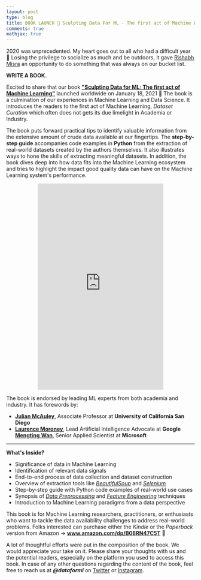 ```yaml
---
layout: post
type: blog
title: BOOK LAUNCH 🎉 Sculpting Data For ML - The first act of Machine Learning
comments: true
mathjax: true
---
```

<!-- <div style="text-align:justify"> -->
2020 was unprecedented. My heart goes out to all who had a difficult year 🤍 Losing the privilege to socialize as much and be outdoors, it gave <a href="https://rishabhmisra.github.io/" target="_blank">Rishabh Misra</a> an opportunity to do something that was always on our bucket list. 

<strong>WRITE A BOOK.</strong>

Excited to share that our book&nbsp;<strong><a href="https://www.amazon.com/dp/B08RN47C5T" target="_blank">"Sculpting Data for ML: The first act of Machine Learning"</a></strong>&nbsp;launched worldwide on January 18, 2021 🚀 The book is a culmination of our experiences in Machine Learning and Data Science. It introduces the readers to the first act of Machine Learning,&nbsp;<em>Dataset Curation</em>&nbsp;which often does not gets its due limelight in Academia or Industry.

The book puts forward practical tips to identify valuable information from the extensive amount of crude data available at our fingertips. The&nbsp;<strong>step-by-step guide</strong>&nbsp;accompanies code examples in&nbsp;<strong>Python</strong>&nbsp;from the extraction of real-world datasets created by the authors themselves. It also illustrates ways to hone the skills of extracting meaningful datasets. In addition, the book dives deep into how data fits into the Machine Learning ecosystem and tries to highlight the impact good quality data can have on the Machine Learning system's performance.

<center> <iframe type="text/html" width="336" height="550" frameborder="0" allowfullscreen style="max-width:100%" src="https://read.amazon.com/kp/card?asin=B08RN47C5T&preview=inline&linkCode=kpe&ref_=cm_sw_r_kb_dp_1mIeGbSZ013C3&tag=mobile0a1329f-20" ></iframe> </center>

The book is endorsed by leading ML experts from both academia and industry. It has forewords by:
<ul>
  <li><strong><a href="https://cseweb.ucsd.edu/~jmcauley/" target="_blank" rel="noreferrer noopener">Julian McAuley</a></strong>, Associate Professor at&nbsp;<strong>University of California San Diego</strong></li>
  <li><strong><a href="http://www.laurencemoroney.com/">Laurence Moroney</a></strong>, Lead Artificial Intelligence Advocate at&nbsp;<strong>Google</strong></li
  <li><a href="https://mengtingwan.github.io/"><strong>Mengting</strong>&nbsp;<strong>Wan</strong></a>, Senior Applied Scientist at&nbsp;<strong>Microsoft</strong></li>
</ul>
  
  <hr>
  
<strong>What's Inside?</strong>
<ul>
  <li>Significance of data in Machine Learning</li>
  <li>Identification of relevant data signals</li>
  <li>End-to-end process of data collection and dataset construction</li>
  <li>Overview of extraction tools like <em><span style="text-decoration:underline;">BeautifulSoup</span></em> and <em><span style="text-decoration:underline;">Selenium</span></em></li>
  <li>Step-by-step guide with Python code examples of real-world use cases</li>
  <li>Synopsis of <em><span style="text-decoration:underline;">Data Preprocessing</span></em> and <em><span style="text-decoration:underline;">Feature Engineering</span></em> techniques</li>
  <li>Introduction to Machine Learning paradigms from a data perspective</li>
</ul>
  
This book is for Machine Learning researchers, practitioners, or enthusiasts who want to tackle the data availability challenges to address real-world problems. Folks interested can purchase either the <em>Kindle</em> or the <em>Paperback</em> version from Amazon →&nbsp;<a rel="noreferrer noopener" href="http://www.amazon.com/dp/B08RN47C5T" target="_blank"><strong>www.amazon.com/dp/B08RN47C5T</strong></a> 📖

A lot of thoughtful efforts were put in the composition of the book. We would appreciate your take on it. Please share your thoughts with us and the potential readers, especially on the platform you used to access this book. In case of any other questions regarding the content of the book, feel free to reach us at  <strong><em>@dataforml</em></strong> on <a rel="noreferrer noopener" href="https://twitter.com/DataForML" target="_blank">Twitter</a> or <a href="https://www.instagram.com/dataforml/">Instagram</a>.
